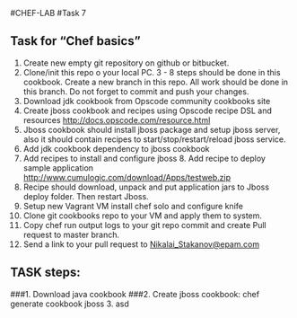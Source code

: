 #CHEF-LAB
#Task 7
## Task for “Chef basics”
1. Create new empty git repository on github or bitbucket.
2. Clone/init this repo o your local PC. 3 - 8 steps should be done in this cookbook. Create a new branch in this repo. All work should be done in this branch. Do not forget to commit and push your changes.
3. Download jdk cookbook from Opscode community cookbooks site
4. Create jboss cookbook and recipes using Opscode recipe DSL and resources http://docs.opscode.com/resource.html
5. Jboss cookbook should install jboss package and setup jboss server, also it should contain recipes to start/stop/restart/reload jboss service.
6. Add jdk cookbook dependency to jboss cookbook
7. Add recipes to install and configure jboss 8. Add recipe to deploy sample application http://www.cumulogic.com/download/Apps/testweb.zip
9. Recipe should download, unpack and put application jars to Jboss deploy folder. Then restart Jboss.
10. Setup new Vagrant VM install chef solo and configure knife
11. Clone git cookbooks repo to your VM and apply them to system.
12. Copy chef run output logs to your git repo commit and create Pull request to master branch.
13. Send a link to your pull request to Nikalai_Stakanov@epam.com 

## TASK steps:
###1. Download java cookbook
###2. Create jboss cookbook:
  chef generate cookbook jboss
3. asd
